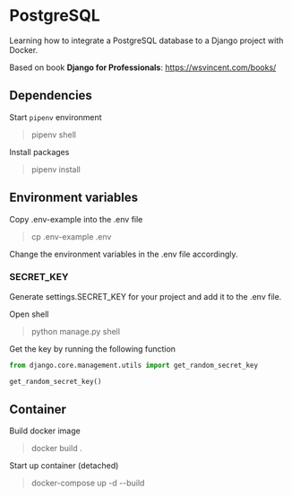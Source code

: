 # PostgreSQL
Learning how to integrate a PostgreSQL database to a Django project with Docker.

Based on book **Django for Professionals**:
https://wsvincent.com/books/

## Dependencies

Start `pipenv` environment
> pipenv shell

Install packages
> pipenv install

## Environment variables

Copy .env-example into the .env file
> cp .env-example .env

Change the environment variables in the .env file accordingly.

### SECRET_KEY
Generate settings.SECRET_KEY for your project and add it to the .env file.

Open shell
> python manage.py shell

Get the key by running the following function
```python
from django.core.management.utils import get_random_secret_key  

get_random_secret_key()
```

## Container

Build docker image
> docker build .

Start up container (detached)
> docker-compose up -d --build
